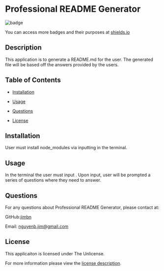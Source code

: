 
  # Professional README Generator
  
  ![badge](https://img.shields.io/badge/license-TheUnlicense-green)

  You can access more badges and their purposes at [shields.io](https://shields.io)

    
  ## Description

  This application is to generate a README.md for the user. The generated file will be based off the answers provided by the users.

  
  ## Table of Contents
  * [Installation](#installation)
      
  * [Usage](#usage)
       
  * [Questions](#questions)
    
  * [License](#license)
      

  ## Installation

  User must install node_modules via inputting <npm install> in the terminal.

    

  ## Usage

  In the terminal the user must input <node index.js>. Upon input, user will be prompted a series of questions where they need to answer.

    

  ## Questions

  For any questions about Professional README Generator, please contact at:
  
  GitHub:[jimbn](https://github.com/jimbn)

  Email: [nguyenb.jim@gmail.com](mailto:nguyenb.jim@gmail.com)

  

  ## License
    
  This applicaiton is licensed under The Unlicense.

  For more information please view the [license description](https://choosealicense.com/licenses/unlicense).
    